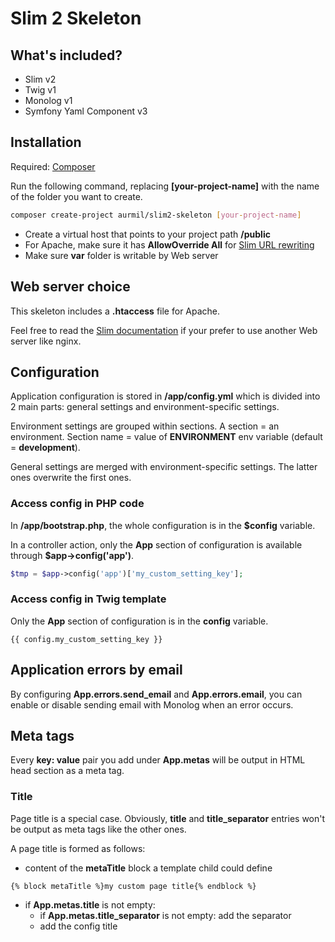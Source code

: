 # Slim 2 Skeleton

## What's included?

* Slim v2
* Twig v1
* Monolog v1
* Symfony Yaml Component v3

## Installation

Required: [Composer](https://getcomposer.org/doc/00-intro.md)

Run the following command, replacing __[your-project-name]__ with the name of the folder you want to create.
```sh
composer create-project aurmil/slim2-skeleton [your-project-name]
```

* Create a virtual host that points to your project path __/public__
* For Apache, make sure it has __AllowOverride All__ for [Slim URL rewriting](http://docs.slimframework.com/routing/rewrite/)
* Make sure __var__ folder is writable by Web server

## Web server choice

This skeleton includes a __.htaccess__ file for Apache.

Feel free to read the [Slim documentation](http://docs.slimframework.com/routing/rewrite/) if your prefer to use another Web server like nginx.

## Configuration

Application configuration is stored in __/app/config.yml__ which is divided into 2 main parts: general settings and environment-specific settings.

Environment settings are grouped within sections. A section = an environment. Section name = value of __ENVIRONMENT__ env variable (default = __development__).

General settings are merged with environment-specific settings. The latter ones overwrite the first ones.

### Access config in PHP code

In __/app/bootstrap.php__, the whole configuration is in the __$config__ variable.

In a controller action, only the __App__ section of configuration is available through __$app->config('app')__.
```php
$tmp = $app->config('app')['my_custom_setting_key'];
```

### Access config in Twig template

Only the __App__ section of configuration is in the __config__ variable.

```twig
{{ config.my_custom_setting_key }}
```

## Application errors by email

By configuring __App.errors.send_email__ and __App.errors.email__, you can enable or disable sending email with Monolog when an error occurs.

## Meta tags

Every __key: value__ pair you add under __App.metas__ will be output in HTML head section as a meta tag.

### Title

Page title is a special case. Obviously, __title__ and __title_separator__ entries won't be output as meta tags like the other ones.

A page title is formed as follows:
* content of the __metaTitle__ block a template child could define
```twig
{% block metaTitle %}my custom page title{% endblock %}
```
* if __App.metas.title__ is not empty:
    * if __App.metas.title_separator__ is not empty: add the separator
    * add the config title
